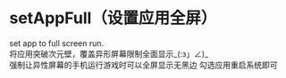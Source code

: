 # setAppFull（设置应用全屏）
set app to full screen run.<br>
将应用突破次元壁，覆盖异形屏幕限制全面显示_(:з」∠)_<br>
强制让异性屏幕的手机运行游戏时可以全屏显示无黑边
勾选应用重启系统即可
